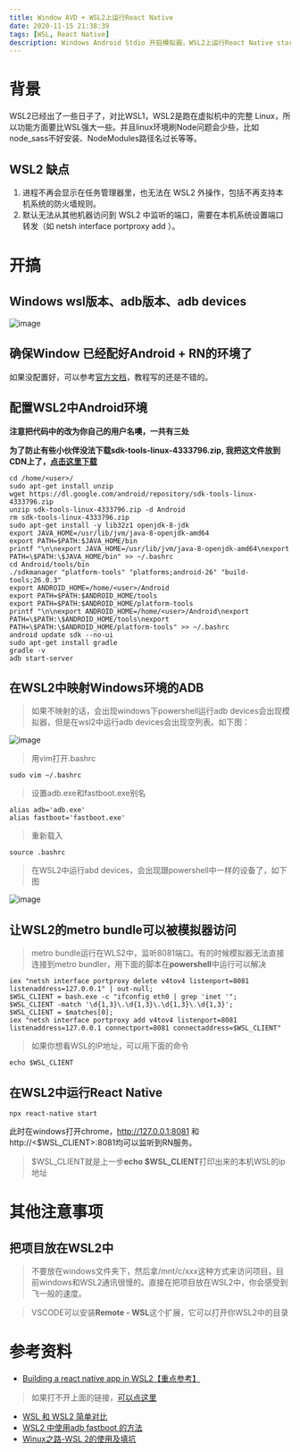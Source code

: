 ```yaml
---
title: Window AVD + WSL2上运行React Native
date: 2020-11-15 21:38:39
tags: [WSL, React Native]
description: Windows Android Stdio 开启模拟器，WSL2上运行React Native start
---
```


# 背景
WSL2已经出了一些日子了，对比WSL1，WSL2是跑在虚拟机中的完整 Linux，所以功能方面要比WSL强大一些。并且linux环境刷Node问题会少些，比如node_sass不好安装、NodeModules路径名过长等等。

## WSL2 缺点

1. 进程不再会显示在任务管理器里，也无法在 WSL2 外操作，包括不再支持本机系统的防火墙规则。
2. 默认无法从其他机器访问到 WSL2 中监听的端口，需要在本机系统设置端口转发（如 netsh interface portproxy add ）。

# 开搞

## Windows wsl版本、adb版本、adb devices
![image](https://static.gezichenshan.top/blog/wsl/1.png)

## 确保Window 已经配好Android + RN的环境了
如果没配置好，可以参考[官方文档](https://reactnative.cn/docs/getting-started.html)，教程写的还是不错的。

## 配置WSL2中Android环境
**注意把代码中的<user>改为你自己的用户名噢，一共有三处**

**为了防止有些小伙伴没法下载sdk-tools-linux-4333796.zip, 我把这文件放到CDN上了，[点击这里下载](https://static.gezichenshan.top/blog/wsl/sdk-tools-linux-4333796.zip)**

```
cd /home/<user>/
sudo apt-get install unzip
wget https://dl.google.com/android/repository/sdk-tools-linux-4333796.zip
unzip sdk-tools-linux-4333796.zip -d Android
rm sdk-tools-linux-4333796.zip
sudo apt-get install -y lib32z1 openjdk-8-jdk
export JAVA_HOME=/usr/lib/jvm/java-8-openjdk-amd64
export PATH=$PATH:$JAVA_HOME/bin
printf "\n\nexport JAVA_HOME=/usr/lib/jvm/java-8-openjdk-amd64\nexport PATH=\$PATH:\$JAVA_HOME/bin" >> ~/.bashrc
cd Android/tools/bin
./sdkmanager "platform-tools" "platforms;android-26" "build-tools;26.0.3"
export ANDROID_HOME=/home/<user>/Android
export PATH=$PATH:$ANDROID_HOME/tools
export PATH=$PATH:$ANDROID_HOME/platform-tools
printf "\n\nexport ANDROID_HOME=/home/<user>/Android\nexport PATH=\$PATH:\$ANDROID_HOME/tools\nexport PATH=\$PATH:\$ANDROID_HOME/platform-tools" >> ~/.bashrc
android update sdk --no-ui
sudo apt-get install gradle
gradle -v
adb start-server
```

## 在WSL2中映射Windows环境的ADB
> 如果不映射的话，会出现windows下powershell运行adb devices会出现模拟器，但是在wsl2中运行adb devices会出现空列表。如下图：

![image](https://static.gezichenshan.top/blog/wsl/2.png)

> 用vim打开.bashrc
```
sudo vim ~/.bashrc
```
> 设置adb.exe和fastboot.exe别名
```
alias adb='adb.exe'
alias fastboot='fastboot.exe'
```
> 重新载入
```
source .bashrc
```
> 在WSL2中运行abd devices，会出现跟powershell中一样的设备了，如下图

![image](https://static.gezichenshan.top/blog/wsl/3.png)

## 让WSL2的metro bundle可以被模拟器访问

> metro bundle运行在WLS2中，监听8081端口。有的时候模拟器无法直接连接到metro bundler，用下面的脚本在**powershell**中运行可以解决

```
iex "netsh interface portproxy delete v4tov4 listenport=8081 listenaddress=127.0.0.1" | out-null;
$WSL_CLIENT = bash.exe -c "ifconfig eth0 | grep 'inet '";
$WSL_CLIENT -match '\d{1,3}\.\d{1,3}\.\d{1,3}\.\d{1,3}';
$WSL_CLIENT = $matches[0];
iex "netsh interface portproxy add v4tov4 listenport=8081 listenaddress=127.0.0.1 connectport=8081 connectaddress=$WSL_CLIENT"
```
> 如果你想看WSL的IP地址，可以用下面的命令
```
echo $WSL_CLIENT
```

## 在WSL2中运行React Native
```
npx react-native start
```

此时在windows打开chrome，http://127.0.0.1:8081 和 http://<$WSL_CLIENT>:8081均可以监听到RN服务。

> $WSL_CLIENT就是上一步**echo $WSL_CLIENT**打印出来的本机WSL的ip地址

# 其他注意事项

## 把项目放在WSL2中
> 不要放在windows文件夹下，然后拿/mnt/c/xxx这种方式来访问项目，目前windows和WSL2通讯很慢的。直接在把项目放在WSL2中，你会感受到飞一般的速度。

> VSCODE可以安装**Remote - WSL**这个扩展，它可以打开你WSL2中的目录


# 参考资料
- [Building a react native app in WSL2【重点参考】](https://gist.github.com/bergmannjg/461958db03c6ae41a66d264ae6504ade#enable-access-to-metro-bundler-from-windows)
> 如果打不开上面的链接，[可以点这里](http://static.gezichenshan.top/blog/wsl/rearct-native-app-in-wsl2.md)

- [WSL 和 WSL2 简单对比](https://www.v2ex.com/t/587642)
- [WSL2 中使用adb fastboot 的方法](https://blog.csdn.net/haohaoyue01/article/details/106489387)
- [Winux之路-WSL 2的使用及填坑](https://zhuanlan.zhihu.com/p/224753478)
